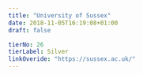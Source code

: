 ```yaml
---
title: "University of Sussex"
date: 2018-11-05T16:19:08+01:00
draft: false

tierNo: 26
tierLabel: Silver
linkOveride: "https://sussex.ac.uk/"
---
```


